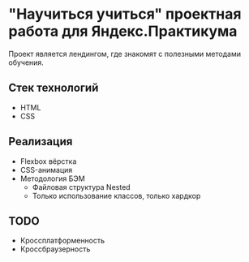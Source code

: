# "Научиться учиться" проектная работа для Яндекс.Практикума
Проект является лендингом, где знакомят с полезными методами обучения.

Стек технологий
----
* HTML
* CSS

Реализация
----

* Flexbox вёрстка
* CSS-анимация
* Методология БЭМ
  * Файловая структура Nested
  * Только использование классов, только хардкор

TODO
----
* Кроссплатформенность
* Кроссбраузерность
